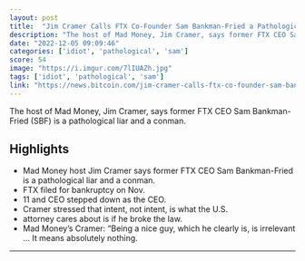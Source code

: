 ```yaml
---
layout: post
title:  "Jim Cramer Calls FTX Co-Founder Sam Bankman-Fried a Pathological Liar, Conman, and Clueless Idiot – Featured Bitcoin News"
description: "The host of Mad Money, Jim Cramer, says former FTX CEO Sam Bankman-Fried (SBF) is a pathological liar and a conman."
date: "2022-12-05 09:09:46"
categories: ['idiot', 'pathological', 'sam']
score: 54
image: "https://i.imgur.com/7lIUAZh.jpg"
tags: ['idiot', 'pathological', 'sam']
link: "https://news.bitcoin.com/jim-cramer-calls-ftx-co-founder-sam-bankman-fried-a-pathological-liar-conman-and-clueless-idiot/"
---
```


The host of Mad Money, Jim Cramer, says former FTX CEO Sam Bankman-Fried (SBF) is a pathological liar and a conman.

## Highlights

- Mad Money host Jim Cramer says former FTX CEO Sam Bankman-Fried is a pathological liar and a conman.
- FTX filed for bankruptcy on Nov.
- 11 and CEO stepped down as the CEO.
- Cramer stressed that intent, not intent, is what the U.S.
- attorney cares about is if he broke the law.
- Mad Money’s Cramer: “Being a nice guy, which he clearly is, is irrelevant … It means absolutely nothing.

---
